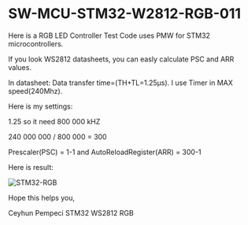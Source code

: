 # SW-MCU-STM32-W2812-RGB-011

Here is a RGB LED Controller Test Code uses PMW for STM32 microcontrollers.

If you look WS2812 datasheets, you can easly calculate PSC and ARR values.

In datasheet: Data transfer time=(TH+TL=1.25µs). I use Timer in MAX speed(240Mhz).

Here is my settings:

1.25 so it need 800 000 kHZ

240 000 000 / 800 000 = 300

Prescaler(PSC) = 1-1 and AutoReloadRegister(ARR) = 300-1

Here is result:

![STM32-RGB](https://github.com/user-attachments/assets/cf48989f-0160-4d10-a50f-8bc0dab72ecf)

Hope this helps you,

Ceyhun Pempeci STM32 WS2812 RGB
